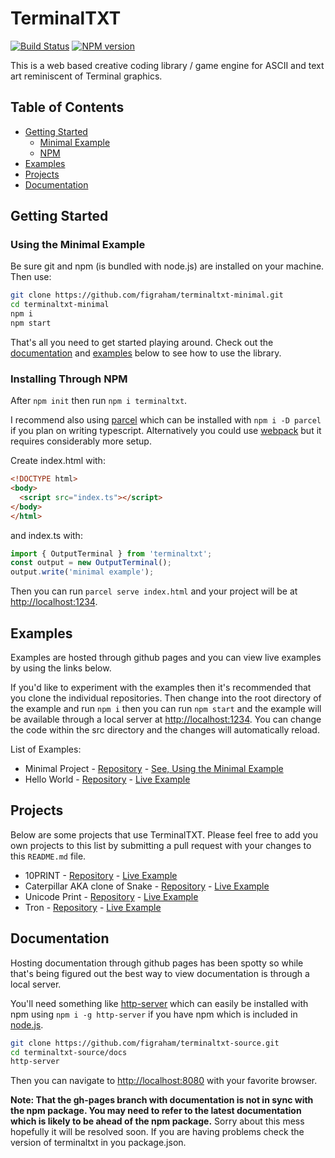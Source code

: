 # TerminalTXT

[![Build Status](https://travis-ci.org/figraham/terminaltxt-source.svg?branch=master)](https://travis-ci.org/figraham/terminaltxt-source)
[![NPM version](https://img.shields.io/npm/v/terminaltxt.svg)](https://www.npmjs.com/package/terminaltxt)

This is a web based creative coding library / game engine for ASCII and text art reminiscent of Terminal graphics.

## Table of Contents

- [Getting Started](https://github.com/figraham/terminaltxt-source#getting-started)
  - [Minimal Example](https://github.com/figraham/terminaltxt-source#using-the-minimal-example)
  - [NPM](https://github.com/figraham/terminaltxt-source#installing-through-npm)
- [Examples](https://github.com/figraham/terminaltxt-source#examples)
- [Projects](https://github.com/figraham/terminaltxt-source#projects)
- [Documentation](https://github.com/figraham/terminaltxt-source#documentation)

## Getting Started

### Using the Minimal Example

Be sure git and npm (is bundled with node.js) are installed on your machine. Then use:

```bash
git clone https://github.com/figraham/terminaltxt-minimal.git
cd terminaltxt-minimal
npm i
npm start
```

That's all you need to get started playing around. Check out the [documentation](https://github.com/figraham/terminaltxt-source#documentation) and [examples](https://github.com/figraham/terminaltxt-source#examples) below to see how to use the library.

### Installing Through NPM

After `npm init` then run `npm i terminaltxt`.

I recommend also using [parcel](https://parceljs.org/) which can be installed with `npm i -D parcel` if you plan on writing typescript. Alternatively you could use [webpack](https://webpack.js.org/) but it requires considerably more setup.

Create index.html with:
```html
<!DOCTYPE html>
<body>
  <script src="index.ts"></script>
</body>
</html>
```
and index.ts with:
```ts
import { OutputTerminal } from 'terminaltxt';
const output = new OutputTerminal();
output.write('minimal example');
```
Then you can run `parcel serve index.html` and your project will be at [http://localhost:1234](http://localhost:1234).

## Examples

Examples are hosted through github pages and you can view live examples by using the links below.

If you'd like to experiment with the examples then it's recommended that you clone the individual repositories. Then change into the root directory of the example and run `npm i` then you can run `npm start` and the example will be available through a local server at [http://localhost:1234](http://localhost:1234). You can change the code within the src directory and the changes will automatically reload.

List of Examples:

- Minimal Project - [Repository](https://github.com/figraham/terminaltxt-minimal) - [See, Using the Minimal Example](https://github.com/figraham/terminaltxt-source#using-the-minimal-example)
- Hello World - [Repository](https://github.com/figraham/terminaltxt-helloworld) - [Live Example](https://figraham.github.io/terminaltxt-helloworld/)

## Projects

Below are some projects that use TerminalTXT. Please feel free to add you own projects to this list by submitting a pull request with your changes to this `README.md` file.

- 10PRINT - [Repository](https://github.com/figraham/terminaltxt-10print) - [Live Example](http://10print.createdby.fi)
- Caterpillar AKA clone of Snake - [Repository](https://github.com/figraham/caterpillar) - [Live Example](http://caterpillar.createdby.fi)
- Unicode Print - [Repository](https://github.com/figraham/unicode-print) - [Live Example](http://unicodeprint.createdby.fi)
- Tron - [Repository](https://github.com/figraham/tron) - [Live Example](http://tron.createdby.fi)

## Documentation

Hosting documentation through github pages has been spotty so while that's being figured out the best way to view documentation is through a local server.

You'll need something like [http-server](https://www.npmjs.com/package/http-server) which can easily be installed with npm using `npm i -g http-server` if you have npm which is included in [node.js](https://nodejs.org/en/).

```bash
git clone https://github.com/figraham/terminaltxt-source.git
cd terminaltxt-source/docs
http-server
```

Then you can navigate to [http://localhost:8080](http://localhost:8080) with your favorite browser.

**Note: That the gh-pages branch with documentation is not in sync with the npm package. You may need to refer to the latest documentation which is likely to be ahead of the npm package.** Sorry about this mess hopefully it will be resolved soon. If you are having problems check the version of terminaltxt in you package.json.
